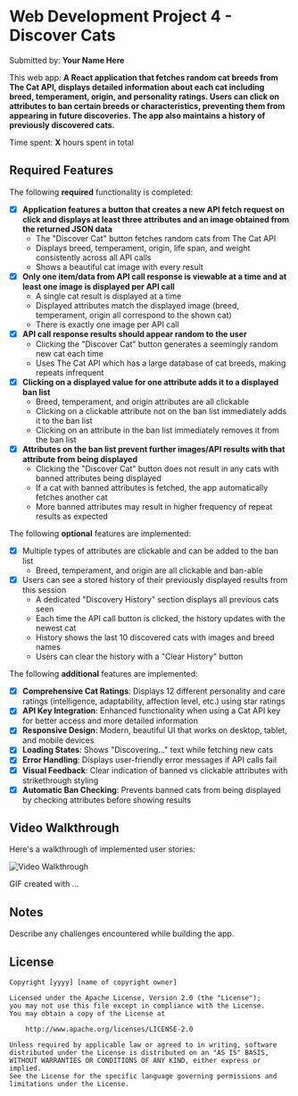 # Web Development Project 4 - Discover Cats

Submitted by: **Your Name Here**

This web app: **A React application that fetches random cat breeds from The Cat API, displays detailed information about each cat including breed, temperament, origin, and personality ratings. Users can click on attributes to ban certain breeds or characteristics, preventing them from appearing in future discoveries. The app also maintains a history of previously discovered cats.**

Time spent: **X** hours spent in total

## Required Features

The following **required** functionality is completed: 

- [x] **Application features a button that creates a new API fetch request on click and displays at least three attributes and an image obtained from the returned JSON data**
  - The "Discover Cat" button fetches random cats from The Cat API
  - Displays breed, temperament, origin, life span, and weight consistently across all API calls
  - Shows a beautiful cat image with every result
- [x] **Only one item/data from API call response is viewable at a time and at least one image is displayed per API call**
  - A single cat result is displayed at a time 
  - Displayed attributes match the displayed image (breed, temperament, origin all correspond to the shown cat)
  - There is exactly one image per API call
- [x] **API call response results should appear random to the user**
  - Clicking the "Discover Cat" button generates a seemingly random new cat each time
  - Uses The Cat API which has a large database of cat breeds, making repeats infrequent
- [x] **Clicking on a displayed value for one attribute adds it to a displayed ban list**
  - Breed, temperament, and origin attributes are all clickable
  - Clicking on a clickable attribute not on the ban list immediately adds it to the ban list 
  - Clicking on an attribute in the ban list immediately removes it from the ban list 
- [x] **Attributes on the ban list prevent further images/API results with that attribute from being displayed**
  - Clicking the "Discover Cat" button does not result in any cats with banned attributes being displayed
  - If a cat with banned attributes is fetched, the app automatically fetches another cat
  - More banned attributes may result in higher frequency of repeat results as expected

The following **optional** features are implemented:

- [x] Multiple types of attributes are clickable and can be added to the ban list
  - Breed, temperament, and origin are all clickable and ban-able
- [x] Users can see a stored history of their previously displayed results from this session
  - A dedicated "Discovery History" section displays all previous cats seen
  - Each time the API call button is clicked, the history updates with the newest cat
  - History shows the last 10 discovered cats with images and breed names
  - Users can clear the history with a "Clear History" button

The following **additional** features are implemented:

* [x] **Comprehensive Cat Ratings**: Displays 12 different personality and care ratings (intelligence, adaptability, affection level, etc.) using star ratings
* [x] **API Key Integration**: Enhanced functionality when using a Cat API key for better access and more detailed information
* [x] **Responsive Design**: Modern, beautiful UI that works on desktop, tablet, and mobile devices
* [x] **Loading States**: Shows "Discovering..." text while fetching new cats
* [x] **Error Handling**: Displays user-friendly error messages if API calls fail
* [x] **Visual Feedback**: Clear indication of banned vs clickable attributes with strikethrough styling
* [x] **Automatic Ban Checking**: Prevents banned cats from being displayed by checking attributes before showing results

## Video Walkthrough

Here's a walkthrough of implemented user stories:

<img src='http://i.imgur.com/link/to/your/gif/file.gif' title='Video Walkthrough' width='' alt='Video Walkthrough' />

<!-- Replace this with whatever GIF tool you used! -->
GIF created with ...  
<!-- Recommended tools:
[Kap](https://getkap.co/) for macOS
[ScreenToGif](https://www.screentogif.com/) for Windows
[peek](https://github.com/phw/peek) for Linux. -->

## Notes

Describe any challenges encountered while building the app.

## License

    Copyright [yyyy] [name of copyright owner]

    Licensed under the Apache License, Version 2.0 (the "License");
    you may not use this file except in compliance with the License.
    You may obtain a copy of the License at

        http://www.apache.org/licenses/LICENSE-2.0

    Unless required by applicable law or agreed to in writing, software
    distributed under the License is distributed on an "AS IS" BASIS,
    WITHOUT WARRANTIES OR CONDITIONS OF ANY KIND, either express or implied.
    See the License for the specific language governing permissions and
    limitations under the License.
